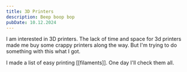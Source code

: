 ```yaml
---
title: 3D Printers
description: Beep boop bop
pubDate: 10.12.2024
---
```

I am interested in 3D printers. The lack of time and space for 3d printers made me buy some crappy printers along the way. But I'm trying to do something with this what I got.

I made a list of easy printing [[filaments]]. One day I'll check them all.